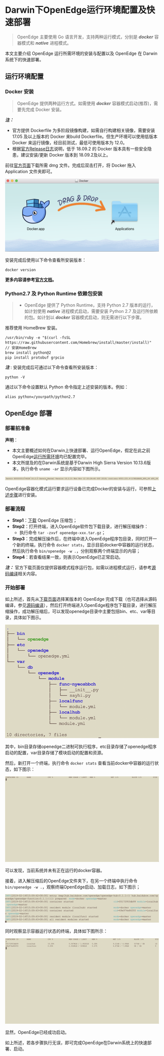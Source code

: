 # Darwin下OpenEdge运行环境配置及快速部署

> OpenEdge 主要使用 Go 语言开发，支持两种运行模式，分别是 ***docker*** 容器模式和 ***native*** 进程模式。

本文主要介绍 OpenEdge 运行所需环境的安装与配置以及 OpenEdge 在 Darwin 系统下的快速部署。

## 运行环境配置

### Docker 安装

> OpenEdge 提供两种运行方式。如需使用 ***docker*** 容器模式启动(推荐)，需要先完成 Docker 安装。

***注：*** 

+ 官方提供 Dockerfile 为多阶段镜像构建，如需自行构建相关镜像，需要安装17.05 及以上版本的 Docker 来build Dockerfile。但生产环境可以使用低版本 Docker 来运行镜像，经目前测试，最低可使用版本为 12.0。
+ 根据[官方Release日志](https://docs.docker.com/engine/release-notes/#18092)说明，低于 18.09.2 的 Docker 版本具有一些安全隐患，建议安装/更新 Docker 版本到 18.09.2及以上。

前往[官方页面](https://hub.docker.com/editions/community/docker-ce-desktop-mac)下载所需 dmg 文件。完成后双击打开，将 Docker 拖入 Application 文件夹即可。

![Install On Darwin](../../images/setup/docker-install-on-mac.png)

安装完成后使用以下命令查看所安装版本：

```shell
docker version
```

**更多内容请参考[官方文档](https://docs.docker.com/install/)。**

### Python2.7 及 Python Runtime 依赖包安装

> + OpenEdge 提供了 Python Runtime，支持 Python 2.7 版本的运行，如计划使用 ***native*** 进程模式启动，需要安装 Python 2.7 及运行所依赖的包。如计划以 ***docker*** 容器模式启动，则无需进行以下步骤。

推荐使用 HomeBrew 安装。

```shell
/usr/bin/ruby -e "$(curl -fsSL https://raw.githubusercontent.com/Homebrew/install/master/install)"  // 安装HomeBrew
brew install python@2
pip install protobuf grpcio
```

***注*** : 安装完成后可通过以下命令查看所安装版本：

```shell
python -V
```

通过以下命令设置默认 Python 命令指定上述安装的版本。例如：

```shell
alias python=/yourpath/python2.7
```

## OpenEdge 部署

### 部署前准备

**声明**：

+ 本文主要概述如何在Darwin上快速部署、运行OpenEdge，假定在此之前OpenEdge[运行所需环境](#运行环境配置)均已配置完毕。
+ 本文所提及的在Darwin系统是基于Darwin High Sierra Version 10.13.6版本，执行命令 `uname -ar` 显示内容如下图所示。

![系统架构及内核版本查询](../../images/setup/os-darwin.png)

OpenEdge容器化模式运行要求运行设备已完成Docker的安装与运行，可参照[上述步骤](#Docker-安装)进行安装。

### 部署流程

- **Step1**：[下载](../Resources-download.md) OpenEdge 压缩包；
- **Step2**：打开终端，进入OpenEdge软件包下载目录，进行解压缩操作：
	- 执行命令 `tar -zxvf openedge-xxx.tar.gz`；
- **Step3**：完成解压操作后，在终端中进入OpenEdge程序包目录，同时打开一个新的终端，执行命令 `docker stats`，显示目前docker中容器的运行状态，然后执行命令 `bin/openedge -w .`，分别观察两个终端显示的内容；
- **Step4**：若查看结果一致，则表示OpenEdge已正常启动。

***注：*** 官方下载页面仅提供容器模式程序运行包，如需以进程模式运行，请参考[源码编译](./Build-OpenEdge-from-Source.md)相关内容。

### 开始部署

如上所述，首先从[下载页面](../Resources-download.md)选择某版本的 OpenEdge 完成下载（也可选择从源码编译，参见[源码编译](./Build-OpenEdge-from-Source.md)），然后打开终端进入OpenEdge程序包下载目录，进行解压缩操作，成功解压缩后，可以发现openedge目录中主要包括bin、etc、var等目录，具体如下图示。

![OpenEdge可执行程序包目录](../../images/setup/openedge-dir-darwin.png)

其中，bin目录存储openedge二进制可执行程序，etc目录存储了openedge程序启动的配置，var目录存储了模块启动的配置和资源。

然后，新打开一个终端，执行命令 `docker stats` 查看当前docker中容器的运行状态，如下图示：

![当前运行docker容器查询](../../images/setup/docker-stats-before-darwin.png)

可以发现，当前系统并未有正在运行的docker容器。

接着，进入解压缩后的OpenEdge文件夹下，在另一个终端中执行命令 `bin/openedge -w .`，观察终端OpenEdge启动、加载日志，如下图示；

![OpenEdge启动日志](../../images/setup/openedge-started-darwin.png)

同时观察显示容器运行状态的终端，具体如下图所示：

![当前运行docker容器查询](../../images/setup/docker-stats-after-darwin.png)

显然，OpenEdge已经成功启动。

如上所述，若各步骤执行无误，即可完成OpenEdge在Darwin系统上的快速部署、启动。